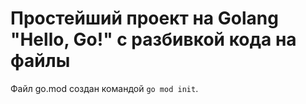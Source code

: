 Простейший проект на Golang "Hello, Go!" с разбивкой кода на файлы
==================================================================

Файл go.mod создан командой `go mod init`.
